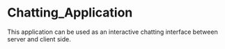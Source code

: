 # Chatting_Application
This application can be used as an interactive chatting interface between server and client side.
